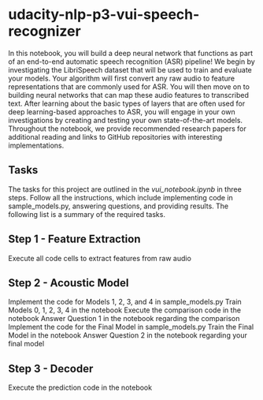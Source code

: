 # udacity-nlp-p3-vui-speech-recognizer
 In this notebook, you will build a deep neural network that functions as part of an end-to-end automatic speech recognition (ASR) pipeline!  We begin by investigating the LibriSpeech dataset that will be used to train and evaluate your models. Your algorithm will first convert any raw audio to feature representations that are commonly used for ASR. You will then move on to building neural networks that can map these audio features to transcribed text. After learning about the basic types of layers that are often used for deep learning-based approaches to ASR, you will engage in your own investigations by creating and testing your own state-of-the-art models. Throughout the notebook, we provide recommended research papers for additional reading and links to GitHub repositories with interesting implementations.

## Tasks
 The tasks for this project are outlined in the *vui_notebook.ipynb* in three steps. Follow all the instructions, which include implementing code in sample_models.py, answering questions, and providing results. The following list is a summary of the required tasks.


## Step 1 - Feature Extraction
 Execute all code cells to extract features from raw audio
## Step 2 - Acoustic Model
 Implement the code for Models 1, 2, 3, and 4 in sample_models.py
 Train Models 0, 1, 2, 3, 4 in the notebook
 Execute the comparison code in the notebook
 Answer Question 1 in the notebook regarding the comparison
 Implement the code for the Final Model in sample_models.py
 Train the Final Model in the notebook
 Answer Question 2 in the notebook regarding your final model
## Step 3 - Decoder
 Execute the prediction code in the notebook
